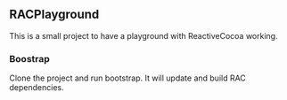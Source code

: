 ## RACPlayground ##

This is a small project to have a playground with ReactiveCocoa working.

### Boostrap ###
Clone the project and run bootstrap. It will update and build RAC dependencies.